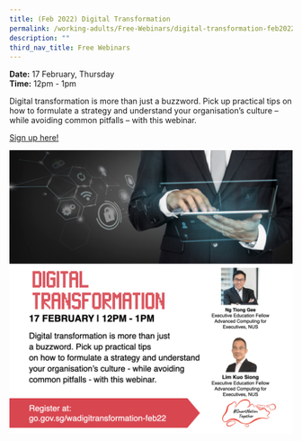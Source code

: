 ```yaml
---
title: (Feb 2022) Digital Transformation
permalink: /working-adults/Free-Webinars/digital-transformation-feb2022
description: ""
third_nav_title: Free Webinars
---
```

**Date:** 17 February, Thursday
<br> **Time:** 12pm - 1pm

Digital transformation is more than just a buzzword.
Pick up practical tips on how to formulate a strategy
and understand your organisation’s culture – while
avoiding common pitfalls – with this webinar.

[Sign up here! ](https://go.gov.sg/wadigitransformation-feb22)

![Digital Transformation webinar](/images/Digi%20Transformation.jpeg)